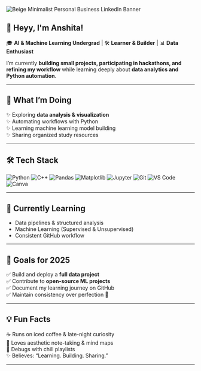 ![Beige Minimalist Personal Business LinkedIn Banner](https://github.com/user-attachments/assets/1465dc8e-daf7-492c-becd-65bf0488074a)

## 👋 Heyy, I'm Anshita!

🎓 **AI & Machine Learning Undergrad** | 🛠️ **Learner & Builder** | 📊 **Data Enthusiast**

I’m currently **building small projects, participating in hackathons, and refining my workflow** while learning deeply about **data analytics and Python automation**.

---

## 🚀 What I’m Doing

✨ Exploring **data analysis & visualization**  
✨ Automating workflows with Python  
✨ Learning machine learning model building  
✨ Sharing organized study resources

---

## 🛠️ Tech Stack

![Python](https://img.shields.io/badge/-Python-3776AB?style=for-the-badge&logo=python&logoColor=white)
![C++](https://img.shields.io/badge/-C++-00599C?style=for-the-badge&logo=cplusplus&logoColor=white)
![Pandas](https://img.shields.io/badge/-Pandas-150458?style=for-the-badge&logo=pandas&logoColor=white)
![Matplotlib](https://img.shields.io/badge/-Matplotlib-3776AB?style=for-the-badge&logo=python&logoColor=white)
![Jupyter](https://img.shields.io/badge/-Jupyter-F37626?style=for-the-badge&logo=jupyter&logoColor=white)
![Git](https://img.shields.io/badge/-Git-F05032?style=for-the-badge&logo=git&logoColor=white)
![VS Code](https://img.shields.io/badge/-VS%20Code-007ACC?style=for-the-badge&logo=visualstudiocode&logoColor=white)
![Canva](https://img.shields.io/badge/-Canva-00C4CC?style=for-the-badge&logo=canva&logoColor=white)

---

## 🌱 Currently Learning

- Data pipelines & structured analysis
- Machine Learning (Supervised & Unsupervised)
- Consistent GitHub workflow

---

## 🎯 Goals for 2025

✅ Build and deploy a **full data project**  
✅ Contribute to **open-source ML projects**  
✅ Document my learning journey on GitHub  
✅ Maintain consistency over perfection 🌻

---

## 💡 Fun Facts

☕ Runs on iced coffee & late-night curiosity  
📓 Loves aesthetic note-taking & mind maps  
🎵 Debugs with chill playlists  
✨ Believes: “Learning. Building. Sharing.”

---
